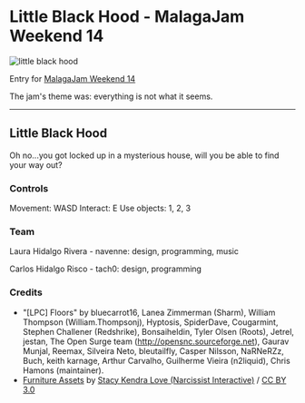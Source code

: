 # Little Black Hood - MalagaJam Weekend 14

![little black hood](https://user-images.githubusercontent.com/72972932/187270538-971a45a6-05b3-4ce9-821f-d0de949ae43b.png)

Entry for [MalagaJam Weekend 14](https://malagajam.com/)

The jam's theme was: everything is not what it seems.

<hr>

## Little Black Hood

Oh no...you got locked up in a mysterious house, will you be able to find your way out?

### Controls
Movement: WASD
Interact: E
Use objects: 1, 2, 3

### Team
Laura Hidalgo Rivera - navenne: design, programming, music

Carlos Hidalgo Risco - tach0: design, programming

### Credits
- "[LPC] Floors" by bluecarrot16, Lanea Zimmerman (Sharm), William Thompson (William.Thompsonj), Hyptosis, SpiderDave, Cougarmint, Stephen Challener (Redshrike), Bonsaiheldin, Tyler Olsen (Roots), Jetrel, jestan, The Open Surge team (http://opensnc.sourceforge.net), Gaurav Munjal, Reemax, Silveira Neto, bleutailfly, Casper Nilsson, NaRNeRZz, Buch, keith karnage, Arthur Carvalho, Guilherme Vieira (n2liquid), Chris Hamons (maintainer).
- [Furniture Assets](https://opengameart.org/content/ph64-pixel-pack-100s-of-sideview-assets) by [Stacy Kendra Love (Narcissist Interactive)](https://opengameart.org/users/purpleheart) / [CC BY 3.0](https://creativecommons.org/licenses/by/3.0/)
